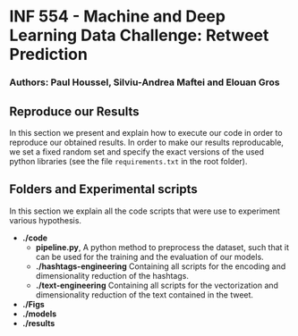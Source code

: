 # INF 554 - Machine and Deep Learning Data Challenge: Retweet Prediction

### Authors: Paul Houssel, Silviu-Andrea Maftei and Elouan Gros

## Reproduce our Results
In this section we present  and explain how to execute our code in order to reproduce our obtained results. In order to make our results reproducable, we set a fixed random set and specify the exact versions of the used python libraries (see the file ```requirements.txt``` in the root folder).  
## Folders and Experimental scripts
In this section we explain all the code scripts that were use to experiment various hypothesis.
- **./code**
    - **pipeline.py**, A python method to preprocess the dataset, such that it can be used for the training and the evaluation of our models. 
    - **./hashtags-engineering**
    Containing all scripts for the encoding and dimensionality reduction of the hashtags. 
    - **./text-engineering**
    Containing all scripts for the vectorization and dimensionality reduction of the text contained in the tweet.
- **./Figs**
- **./models**
- **./results**